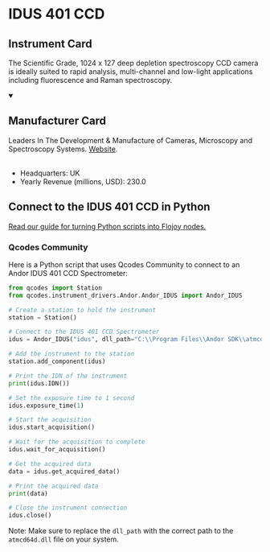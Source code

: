 
# IDUS 401 CCD

## Instrument Card

The Scientific Grade, 1024 x 127 deep depletion spectroscopy CCD camera is ideally suited to rapid analysis, multi-channel and low-light applications including fluorescence and Raman spectroscopy.

<details open>
<summary><h2>Manufacturer Card</h2></summary>
Leaders In The Development & Manufacture of Cameras, Microscopy and Spectroscopy Systems. <a href=https://andor.oxinst.com/>Website</a>.
<br></br>
<ul>
  <li>Headquarters: UK</li>
  <li>Yearly Revenue (millions, USD): 230.0</li>
</ul>
</details>

## Connect to the IDUS 401 CCD in Python

[Read our guide for turning Python scripts into Flojoy nodes.](https://docs.flojoy.ai/custom-nodes/creating-custom-node/)


### Qcodes Community

Here is a Python script that uses Qcodes Community to connect to an Andor IDUS 401 CCD Spectrometer:

```python
from qcodes import Station
from qcodes.instrument_drivers.Andor.Andor_IDUS import Andor_IDUS

# Create a station to hold the instrument
station = Station()

# Connect to the IDUS 401 CCD Spectrometer
idus = Andor_IDUS("idus", dll_path="C:\\Program Files\\Andor SDK\\atmcd64d.dll", camera_id=0, setup=True)

# Add the instrument to the station
station.add_component(idus)

# Print the IDN of the instrument
print(idus.IDN())

# Set the exposure time to 1 second
idus.exposure_time(1)

# Start the acquisition
idus.start_acquisition()

# Wait for the acquisition to complete
idus.wait_for_acquisition()

# Get the acquired data
data = idus.get_acquired_data()

# Print the acquired data
print(data)

# Close the instrument connection
idus.close()
```

Note: Make sure to replace the `dll_path` with the correct path to the `atmcd64d.dll` file on your system.

